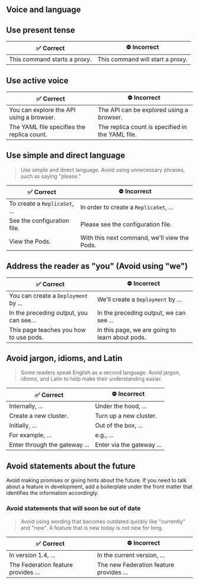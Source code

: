 ## Voice and language

## Use present tense

|:white_check_mark: Correct                           |:no_entry: Incorrect
|-----------------------------|------
|This command starts a proxy. | This command will start a proxy.

## Use active voice

|:white_check_mark: Correct                                         |:no_entry: Incorrect
|-------------------------------------------|------
|You can explore the API using a browser.   | The API can be explored using a browser.
|The YAML file specifies the replica count. | The replica count is specified in the YAML file.

## Use simple and direct language
> Use simple and direct language. Avoid using unnecessary phrases, such as saying
"please."

|:white_check_mark: Correct                          |:no_entry: Incorrect
|----------------------------|----
|To create a `ReplicaSet`, ... | In order to create a `ReplicaSet`, ...
|See the configuration file. | Please see the configuration file.
|View the Pods.              | With this next command, we'll view the Pods.

## Address the reader as "you" (Avoid using "we")

|:white_check_mark: Correct                                     |:no_entry: Incorrect
|---------------------------------------|------
|You can create a `Deployment` by ...     | We'll create a `Deployment` by ...
|In the preceding output, you can see...| In the preceding output, we can see ...
|This page teaches you how to use pods.    | In this page, we are going to learn about pods.

## Avoid jargon, idioms, and Latin

> Some readers speak English as a second language. Avoid jargon, idioms, and Latin to help
make their understanding easier.

|:white_check_mark: Correct                    |:no_entry: Incorrect
|----------------------|------
|Internally, ...       | Under the hood, ...
|Create a new cluster. | Turn up a new cluster.
|Initially, ...        | Out of the box, ...
|For example, ...      | e.g., ...
|Enter through the gateway ...      | Enter via the gateway ...

## Avoid statements about the future

Avoid making promises or giving hints about the future. If you need to talk
about a feature in development, add a boilerplate under the front matter that
identifies the information accordingly.

### Avoid statements that will soon be out of date
> Avoid using wording that becomes outdated quickly like "currently" and
"new". A feature that is new today is not new for long.

|:white_check_mark: Correct                                  |:no_entry: Incorrect
|------------------------------------|------
|In version 1.4, ...                 | In the current version, ...
|The Federation feature provides ... | The new Federation feature provides ...
